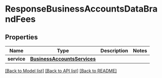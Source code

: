 # ResponseBusinessAccountsDataBrandFees

## Properties
Name | Type | Description | Notes
------------ | ------------- | ------------- | -------------
**service** | [**BusinessAccountsServices**](BusinessAccountsServices.md) |  | 

[[Back to Model list]](../README.md#documentation-for-models) [[Back to API list]](../README.md#documentation-for-api-endpoints) [[Back to README]](../README.md)

